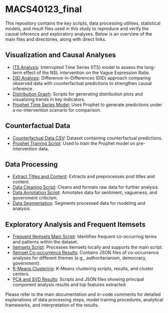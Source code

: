 # MACS40123_final
This repository contains the key scripts, data processing utilities, statistical models, and result files used in this study to reproduce and verify the causal inference and exploratory analyses. Below is an overview of the main files and directories, along with direct links.

## Visualization and Causal Analyses
- [ITS Analysis](/Visualization/its.py): Interrupted Time Series (ITS) model to assess the long-term effect of the NSL intervention on the Vague Expression Ratio.
- [DID Analysis](/Visualization/did.py): Difference-in-Differences (DID) approach comparing observed data with counterfactual predictions to strengthen causal inference.
- [Distribution Graph](/Visualization/distribution_graph.py): Scripts for generating distribution plots and visualizing trends in key indicators.
- [Prophet Time Series Model](/Visualization/prophet.py): Uses Prophet to generate predictions under a no-intervention scenario for comparison.

## Counterfactual Data
- [Counterfactual Data CSV](/Counterfactual%20Data/Counter_factual_data.csv): Dataset containing counterfactual predictions.
- [Prophet Training Script](/Counterfactual%20Data/prophet.py): Used to train the Prophet model on pre-intervention data.

## Data Processing
- [Extract Titles and Content](/Data%20Processing/Data%20cleaning/extract_title_content.py): Extracts and preprocesses post titles and content.
- [Data Cleaning Script](/Data%20Processing/Data%20cleaning/new%20cleaned.py): Cleans and formats raw data for further analysis.
- [Data Annotation Script](/Data%20Processing/Data_annotation/Data_annotation.py): Annotates data for sentiment, vagueness, and government criticism.
- [Data Segmentation](/Data%20Processing/Data_segment/segment_all.py): Segments processed data for modeling and analysis.

## Exploratory Analysis and Frequent Itemsets
- [Frequent Itemsets Main Script](/Exploratory%20work/find_frequent_itemsets/find_frequent_itemsets.py): Identifies frequent co-occurring terms and patterns within the dataset.
- [Itemsets Script](/Exploratory%20work/find_frequent_itemsets/local_itemsets.py): Processes itemsets locally and supports the main script.
- [Itemset Co-occurrence Results](/Exploratory%20work/itemsets/): Contains JSON files of co-occurrence analyses for different themes (e.g., authoritarianism, democracy, government).
- [K-Means Clustering](/Exploratory%20work/Kmeans/): K-Means clustering scripts, results, and cluster centers.
- [PCA and SVD Results](/Exploratory%20work/PCA/): Scripts and JSON files showing principal component analysis results and top features extracted.

Please refer to the main documentation and in-code comments for detailed explanations of data processing steps, model training procedures, analytical frameworks, and interpretation of the results.
